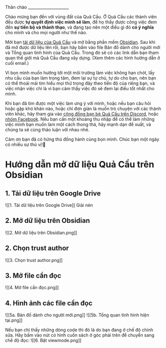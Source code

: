 Thân chào ____________________,  

Chào mừng bạn đến với vùng đất của Quả Cầu. Ở Quả Cầu các thành viên đều được **tự quyết định việc mình sẽ làm**, để họ thấy được công việc đem đến **sự tiến bộ và thành thạo**, và đang tạo nên một điều gì đó **có ý nghĩa** cho mình và cho mọi người như thế nào.  

Mời bạn [tải dữ liệu của Quả Cầu](https://drive.google.com/drive/folders/1jtY95VTvQB5naS0s0XXw7Pd63HNh3Iz0?usp=sharing) và mở bằng phần mềm [Obsidian](https://obsidian.md). Sau khi đã mở được dữ liệu lên rồi, bạn hãy bấm vào file Bản đồ dành cho người mới và Tổng quan tình hình của Quả Cầu. Trong đó sẽ có các link dẫn bạn tham quan thế giới mà Quả Cầu đang xây dựng. (Xem thêm các hình hướng dẫn ở cuối email.)  
  
Vì bọn mình muốn hướng tới một môi trường làm việc không hạn chót, lấy nhu cầu của bạn làm trọng tâm, đem lại sự tự chủ, tự do cho bạn, nên bạn có thể thoải mái tìm hiểu mọi thứ trong đây theo tiến độ của riêng bạn, và việc nhận việc chỉ là vì bạn cảm thấy việc đó sẽ đem lại điều tốt nhất cho mình.  
  
Khi bạn đã tìm được một việc làm ưng ý với mình, hoặc nếu bạn câu hỏi hoặc gặp khó khăn nào, hoặc chỉ đơn giản là muốn trò chuyện với các thành viên khác, hãy tham gia vào [cộng đồng bạn bè Quả Cầu trên Discord](https://discord.gg/jWTk4EHFK2), hoặc [nhóm Facebook](https://www.facebook.com/groups/dammaychimsao). Nếu bạn cần một khoảng thu nhập để có thể làm những việc mình bạn muốn làm một cách thong thả, hãy mạnh dạn đề xuất, và chúng ta sẽ cùng thảo luận với nhau nhé.
  
Cảm ơn bạn đã có hứng thú đồng hành cùng bọn mình. Chúc bạn một ngày có nhiều sự thú vị!🤗

# Hướng dẫn mở dữ liệu Quả Cầu trên Obsidian
## 1. Tải dữ liệu trên Google Drive
![[1. Tải dữ liệu trên Google Drive]]
Giải nén
## 2. Mở dữ liệu trên Obsidian
![[2. Mở dữ liệu trên Obsidian.png]]

## 2. Chọn trust author
![[3. Chọn trust author.png]]

## 3. Mở file cần đọc
![[4. Mở file cần đọc.png]]

## 4. Hình ảnh các file cần đọc
![[5a. Bản đồ dành cho người mới.png]]
![[5b. Tổng quan tình hình hiện tại.png]]

Nếu bạn chỉ thấy những dòng code thì đó là do bạn đang ở chế độ chỉnh sửa. Hãy bấm vào nút có hình cuốn sách ở góc phải trên để chuyển sang chế độ đọc:
![[6. Bật viewmode.png]]